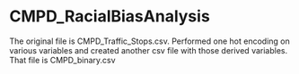 # CMPD_RacialBiasAnalysis

The original file is CMPD_Traffic_Stops.csv. 
Performed one hot encoding on various variables and created another csv file with those derived variables. That file is CMPD_binary.csv
